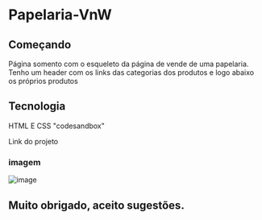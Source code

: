 # Papelaria-VnW
## Começando 
Página somento com o esqueleto da página de vende de uma papelaria. Tenho um header com os links das categorias dos produtos e logo abaixo os próprios produtos
## Tecnologia
HTML E CSS
"codesandbox"

Link do projeto
### imagem
![image](https://github.com/jaofito/Papelaria-VnW/assets/147883040/eafd350c-bee5-4833-95bf-3fe3722f0f68)

## Muito obrigado, aceito sugestões.
